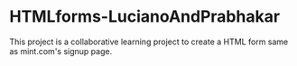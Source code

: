 # HTMLforms-LucianoAndPrabhakar
This project is a collaborative learning project to create a HTML form same as mint.com's signup page.

